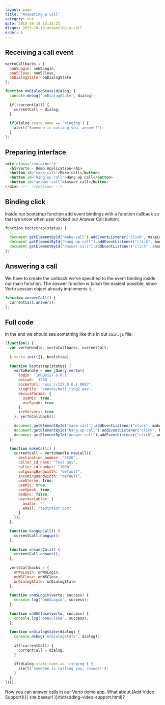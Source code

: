 ```yaml
---
layout: page
title: "Answering a Call"
category: tut
date: 2015-10-19 13:23:21
disqus: 2015-10-19-answering-a-call
order: 6
---
```


## Receiving a call event

```javascript
vertoCallbacks = {
  onWSLogin: onWSLogin,
  onWSClose: onWSClose,
  onDialogState: onDialogState
};

function onDialogState(dialog) {
  console.debug('onDialogState', dialog);
  
  if(!currentCall) {
    currentCall = dialog;
  }
  
  if(dialog.state.name == 'ringing') {
    alert('Someone is calling you, answer!');
  }
};
```

## Preparing interface

```html
<div class="container">
  <h1>Verto - Demo Application</h1>
  <button id="make-call">Make call</button>
  <button id="hang-up-call">Hang up call</button>
  <button id="answer-call">Answer call</button>
</div> <!-- /container -->
```

## Binding click

Inside our bootstrap function add event bindings with a function callback so that we know when user clicked our Answer Call button:

```javascript
function bootstrap(status) {
  // ...
  document.getElementById("make-call").addEventListener("click", makeCall);
  document.getElementById("hang-up-call").addEventListener("click", hangupCall);
  document.getElementById("answer-call").addEventListener("click", answerCall);
};
```

## Answering a call

We have to create the callback we've specified to the event binding inside our main function. The answer function is (also) the easiest possible, since Verto session object already implements it.

```javascript
function answerCall() {
  currentCall.answer();
};
```

## Full code

In the end we should see something like this in out `main.js` file:

```javascript
(function() {
  var vertoHandle, vertoCallbacks, currentCall;
  
  $.verto.init({}, bootstrap);
  
  function bootstrap(status) {
    vertoHandle = new jQuery.verto({
      login: '1008@127.0.0.1',
      passwd: '1234',
      socketUrl: 'wss://127.0.0.1:8082',
      ringFile: 'sounds/bell_ring2.wav',
      deviceParams: {
        useMic: true,
        useSpeak: true
      },
      iceServers: true
    }, vertoCallbacks);
    
    document.getElementById("make-call").addEventListener("click", makeCall);
    document.getElementById("hang-up-call").addEventListener("click", hangupCall);
    document.getElementById("answer-call").addEventListener("click", answerCall);
  };
  
  function makeCall() {
    currentCall = vertoHandle.newCall({
      destination_number: "3520",
      caller_id_name: "Test Guy",
      caller_id_number: "1008",
      outgoingBandwidth: "default",
      incomingBandwidth: "default",
      useStereo: true,
      useMic: true,
      useSpeak: true,
      dedEnc: false,
      userVariables: {
        avatar: "",
        email: "test@test.com"
      }
    });
  };
  
  function hangupCall() {
    currentCall.hangup();
  };
  
  function answerCall() {
    currentCall.answer();
  };
  
  vertoCallbacks = {
    onWSLogin: onWSLogin,
    onWSClose: onWSClose,
    onDialogState: onDialogState
  };
  
  function onWSLogin(verto, success) {
    console.log('onWSLogin', success);
  };
  
  function onWSClose(verto, success) {
    console.log('onWSClose', success);
  };
  
  function onDialogState(dialog) {
    console.debug('onDialogState', dialog);
    
    if(!currentCall) {
      currentCall = dialog;
    }
    
    if(dialog.state.name == 'ringing') {
      alert('Someone is calling you, answer!');
    }
  };
})();
```

Now you can answer calls in our Verto demo app. What about [Add Video Support]({{ site.baseurl }}/tut/adding-video-support.html)?

